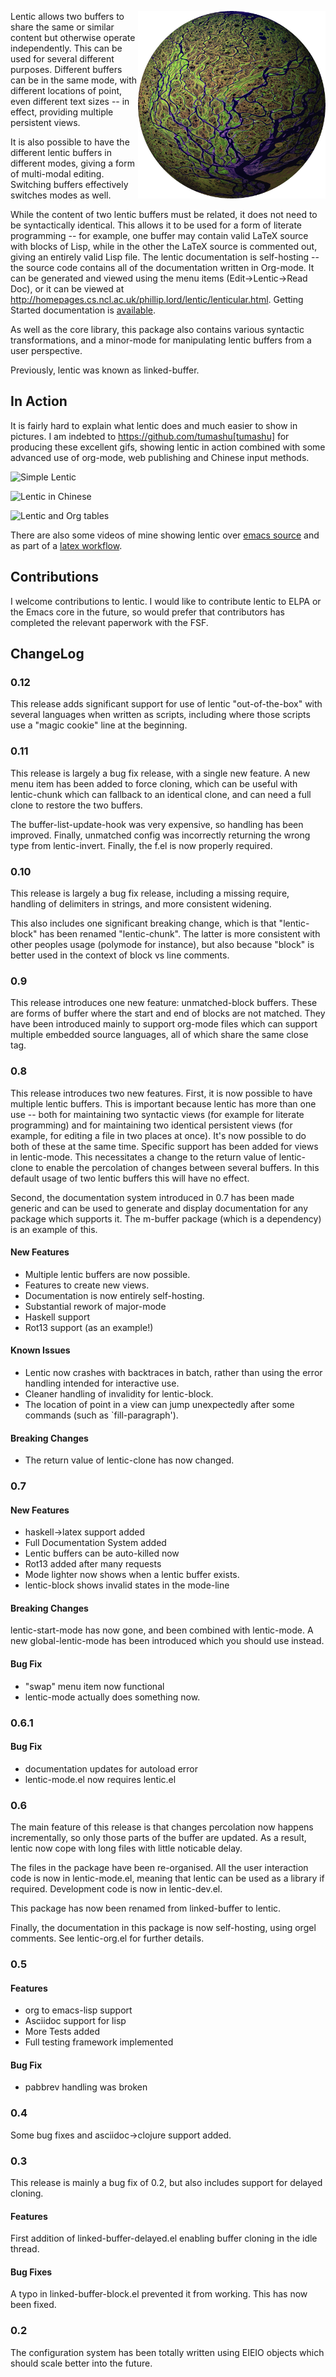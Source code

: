 
<img src="images/lentic-sphere.png"
 alt="Tawny Logo" title="Lentic Logo" height="300" align="right" />

Lentic allows two buffers to share the same or similar content but
otherwise operate independently. This can be used for several different
purposes. Different buffers can be in the same mode, with different locations
of point, even different text sizes -- in effect, providing multiple
persistent views.

It is also possible to have the different lentic buffers in different modes,
giving a form of multi-modal editing. Switching buffers effectively switches
modes as well.

While the content of two lentic buffers must be related, it does not need to
be syntactically identical. This allows it to be used for a form of literate
programming -- for example, one buffer may contain valid LaTeX source with
blocks of Lisp, while in the other the LaTeX source is commented out, giving
an entirely valid Lisp file. The lentic documentation is self-hosting -- the
source code contains all of the documentation written in Org-mode. It can be
generated and viewed using the menu items (Edit->Lentic->Read Doc), or it can
be viewed at
http://homepages.cs.ncl.ac.uk/phillip.lord/lentic/lenticular.html. Getting
Started documentation is [available](lenticular.org#getting-started).

As well as the core library, this package also contains various syntactic
transformations, and a minor-mode for manipulating lentic buffers from a user
perspective.

Previously, lentic was known as linked-buffer.

## In Action

It is fairly hard to explain what lentic does and much easier to show in
pictures. I am indebted to https://github.com/tumashu[tumashu] for producing
these excellent gifs, showing lentic in action combined with some advanced use
of org-mode, web publishing and Chinese input methods.

![Simple Lentic](https://cloud.githubusercontent.com/assets/67725/10606993/16504f82-7769-11e5-8431-90de09232239.gif)

![Lentic in Chinese](https://cloud.githubusercontent.com/assets/67725/10629460/a08d0cc4-7801-11e5-8ce1-9eab0408bc03.gif)

![Lentic and Org tables](https://cloud.githubusercontent.com/assets/67725/10688400/ace40c06-79a6-11e5-95f4-00c662c5dbc4.gif)

There are also some videos of mine showing lentic over
[emacs source](https://vimeo.com/116078853) and as part of a
[latex workflow](https://vimeo.com/116141808).



## Contributions

I welcome contributions to lentic. I would like to contribute lentic to ELPA
or the Emacs core in the future, so would prefer that contributors has
completed the relevant paperwork with the FSF.


## ChangeLog

### 0.12

This release adds significant support for use of lentic "out-of-the-box" with
several languages when written as scripts, including where those scripts use a
"magic cookie" line at the beginning.

### 0.11

This release is largely a bug fix release, with a single new feature. A new
menu item has been added to force cloning, which can be useful with
lentic-chunk which can fallback to an identical clone, and can need a full
clone to restore the two buffers.

The buffer-list-update-hook was very expensive, so handling has been improved.
Finally, unmatched config was incorrectly returning the wrong type from
lentic-invert. Finally, the f.el is now properly required.



### 0.10

This release is largely a bug fix release, including a missing require, handling
of delimiters in strings, and more consistent widening.

This also includes one significant breaking change, which is that
"lentic-block" has been renamed "lentic-chunk". The latter is more consistent
with other peoples usage (polymode for instance), but also because "block" is
better used in the context of block vs line comments.


### 0.9

This release introduces one new feature: unmatched-block buffers. These are
forms of buffer where the start and end of blocks are not matched. They have
been introduced mainly to support org-mode files which can support multiple
embedded source languages, all of which share the same close tag.

### 0.8

This release introduces two new features. First, it is now possible to have
multiple lentic buffers. This is important because lentic has more than one
use -- both for maintaining two syntactic views (for example for literate
programming) and for maintaining two identical persistent views (for example,
for editing a file in two places at once). It's now possible to do both of
these at the same time. Specific support has been added for views in
lentic-mode. This necessitates a change to the return value of lentic-clone to
enable the percolation of changes between several buffers. In this default
usage of two lentic buffers this will have no effect.

Second, the documentation system introduced in 0.7 has been made generic and
can be used to generate and display documentation for any package which
supports it. The m-buffer package (which is a dependency) is an example of
this.

#### New Features

- Multiple lentic buffers are now possible.
- Features to create new views.
- Documentation is now entirely self-hosting.
- Substantial rework of major-mode
- Haskell support
- Rot13 support (as an example!)

#### Known Issues

- Lentic now crashes with backtraces in batch, rather than using the
  error handling intended for interactive use.
- Cleaner handling of invalidity for lentic-block.
- The location of point in a view can jump unexpectedly after some commands
  (such as `fill-paragraph').

#### Breaking Changes

- The return value of lentic-clone has now changed.

### 0.7

#### New Features

- haskell->latex support added
- Full Documentation System added
- Lentic buffers can be auto-killed now
- Rot13 added after many requests
- Mode lighter now shows when a lentic buffer exists.
- lentic-block shows invalid states in the mode-line

#### Breaking Changes

lentic-start-mode has now gone, and been combined with lentic-mode. A new
global-lentic-mode has been introduced which you should use instead.

#### Bug Fix

- "swap" menu item now functional
- lentic-mode actually does something now.

### 0.6.1

#### Bug Fix

- documentation updates for autoload error
- lentic-mode.el now requires lentic.el

### 0.6

The main feature of this release is that changes percolation now happens
incrementally, so only those parts of the buffer are updated. As a result,
lentic now cope with long files with little noticable delay.

The files in the package have been re-organised. All the user interaction code
is now in lentic-mode.el, meaning that lentic can be used as a library if
required. Development code is now in lentic-dev.el.

This package has now been renamed from linked-buffer to lentic.

Finally, the documentation in this package is now self-hosting, using orgel
comments. See lentic-org.el for further details.

### 0.5

#### Features
- org to emacs-lisp support
- Asciidoc support for lisp
- More Tests added
- Full testing framework implemented

#### Bug Fix

- pabbrev handling was broken

### 0.4

Some bug fixes and asciidoc->clojure support added.

### 0.3

This release is mainly a bug fix of 0.2, but also includes support for delayed
cloning.

#### Features

First addition of linked-buffer-delayed.el enabling buffer cloning in the idle
thread.

#### Bug Fixes

A typo in linked-buffer-block.el prevented it from working. This has now been fixed.


### 0.2

The configuration system has been totally written using EIEIO objects
which should scale better into the future.
